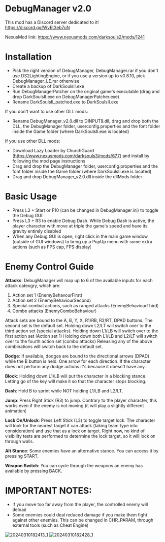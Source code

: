 # DebugManager v2.0
This mod has a Discord server dedicated to it!
https://discord.gg/WvEt3eb7uN

NexusMod link:
https://www.nexusmods.com/darksouls2/mods/1241

# Installation
* Pick the right version of DebugManager, DebugManager.rar if you don't use DS2LightingEngine, or if you use a version up to v0.8.10, pick DebugManager_LE.rar otherwise
* Create a backup of DarkSoulsII.exe
* Run DebugManagerPatcher on the original game's executable (drag and drop DarkSoulsII.exe on DebugManagerPatcher.exe)
* Rename DarkSoulsII_patched.exe to DarkSoulsII.exe

If you don't want to use other DLL mods:
* Rename DebugManager_v2.0.dll to DINPUT8.dll, drag and drop both the DLL, the DebugManager folder, userconfig.properties and the font folder inside the Game folder (where DarkSoulsII.exe is located)

If you use other DLL mods:
* Download Lazy Loader by ChurchGuard (https://www.nexusmods.com/darksouls3/mods/677) and install by following the mod page instructions
* Drag and drop the DebugManager folder, userconfig.properties and the font folder inside the Game folder (where DarkSoulsII.exe is located)
* Drag and drop DebugManager_v2.0.dll inside the dllMods folder

# Basic Usage
* Press L3 + Start or F10 (can be changed in DebugManager.ini) to toggle the Debug GUI
* Press L3 + R3 to enable Debug Dash. While Debug Dash is active, the player character with move at triple the game's speed and have its gravity entirely disabled
* When any Debug GUI is open, right click in the main game window (outside of GUI windows) to bring up a PopUp menu with some extra actions (such as FPS cap, FPS display)

# Enemy Control Guide
**Attacks**:
DebugManager will map up to 6 of the available inputs for each attack cateogry, which are:
1) Action set 1 (EnemyBehavourFirst)
2) Action set 2 (EnemyBehaviourSecond)
3) Special combat actions, such as ranged attacks (EnemyBehaviourThird)
4) Combo attacks (EnemyComboBehaviour)

Attack sets are bound to the A, B, Y, X, R1/RB, R2/RT, DPAD buttons. The second set is the default set.
Holding down L2/LT will switch over to the third action set (special attacks).
Holding down L1/LB will switch over to the first action set (Action set 1)
Holding down both L1/LB and L2/LT will switch over to the fourth action set (combo attacks)
Releasing any of the above combinations will switch back to the default set.

**Dodge**:
If available, dodges are bound to the directional arrows (DPAD) while the B button is held. One arrow for each direction.
If the character does not perform any dodge actions it's because it doesn't have any.

**Block**:
Holding down L1/LB will put the character in a blocking stance. Letting go of the key will make it so that the character stops blocking.

**Dash**:
Hold B to sprint while NOT holding L1/LB and L2/LT. 

**Jump**:
Press Right Stick (R3) to jump. Contrary to the player character, this works even if the enemy is not moving (it will play a slightly different animation)

**Lock On/Unlock**:
Press Left Stick (L3) to toggle target lock. The character will look for the nearest target it can attack (taking team type into consideration) and use that as a lock on target.
Right now, no kind of visibility tests are performed to determine the lock target, so it will lock on through walls.

**Alt Stance**:
Some enemies have an alternative stance. You can access it by pressing START.

**Weapon Switch**:
You can cycle through the weapons an enemy has available by pressing BACK.

# IMPORTANT NOTES:
* If you move too far away from the player, the controlled enemy will deload
* Some enemies could deal reduced damage if you make them fight against other enemies. This can be changed in CHR_PARAM, through external tools (such as Cheat Engine)

![20240310182413_1](https://github.com/LordRadai/DebugManager-v2.0-Release/assets/22768664/48e8b7eb-c8a4-4ddf-abe9-80c8186f27de)
![20240310182428_1](https://github.com/LordRadai/DebugManager-v2.0-Release/assets/22768664/5ee02245-a576-4250-9f33-3036be299760)
